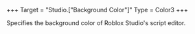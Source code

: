 +++
Target = "Studio.["Background Color"]"
Type = Color3
+++

Specifies the background color of Roblox Studio's script editor.
